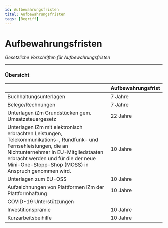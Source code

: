 ```yaml
---
id: Aufbewahrungsfristen
titel: Aufbewahrungsfristen
tags: [Begriff]
---
```


# Aufbewahrungsfristen 

*Gesetzliche Vorschriften für Aufbewahrungsfristen*

------

### Übersicht

|                                                              | **Aufbewahrungsfrist** |
| ------------------------------------------------------------ | ---------------------- |
| Buchhaltungsunterlagen                                       | 7 Jahre                |
| Belege/Rechnungen                                            | 7 Jahre                |
| Unterlagen iZm Grundstücken  gem. Umsatzsteuergesetz         | 22 Jahre               |
| Unterlagen iZm mit elektronisch erbrachten Leistungen,  Telekommunikations-, Rundfunk- und  Fernsehleistungen, die an  Nichtunternehmer in EU-Mitgliedstaaten erbracht werden und für die der neue Mini-One-Stopp-Shop (MOSS) in Anspruch genommen wird. | 10 Jahre               |
| Unterlagen zum EU-OSS                                        | 10 Jahre               |
| Aufzeichnungen von Plattformen iZm der Plattformhaftung      | 10 Jahre               |
| COVID-19 Unterstützungen                                     |                        |
| Investitionsprämie                                           | 10 Jahre               |
| Kurzarbeitsbeihilfe                                          | 10 Jahre               |
